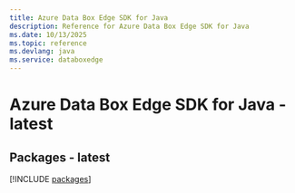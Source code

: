 ```yaml
---
title: Azure Data Box Edge SDK for Java
description: Reference for Azure Data Box Edge SDK for Java
ms.date: 10/13/2025
ms.topic: reference
ms.devlang: java
ms.service: databoxedge
---
```

# Azure Data Box Edge SDK for Java - latest
## Packages - latest
[!INCLUDE [packages](data-box-edge-index.md)]